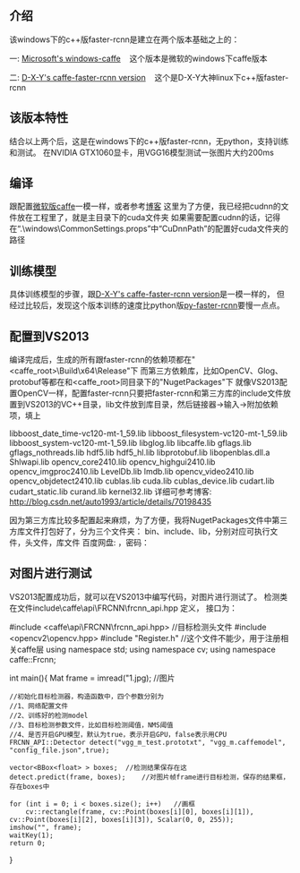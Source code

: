 ## 介绍
该windows下的c++版faster-rcnn是建立在两个版本基础之上的：

一: [Microsoft's windows-caffe](https://github.com/Microsoft/caffe) 
    这个版本是微软的windows下caffe版本
    
二: [D-X-Y's caffe-faster-rcnn version](https://github.com/D-X-Y/caffe-faster-rcnn/tree/dev) 
    这个是D-X-Y大神linux下c++版faster-rcnn
    
## 该版本特性
结合以上两个后，这是在windows下的c++版faster-rcnn，无python，支持训练和测试。 
在NVIDIA GTX1060显卡，用VGG16模型测试一张图片大约200ms

## 编译
跟配置[微软版caffe](https://github.com/Microsoft/caffe)一模一样，或者参考[博客](http://www.cnblogs.com/love6tao/p/5706830.html)
这里为了方便，我已经把cudnn的文件放在工程里了，就是主目录下的cuda文件夹
如果需要配置cudnn的话，记得在“.\windows\CommonSettings.props”中“CuDnnPath”的配置好cuda文件夹的路径

## 训练模型
具体训练模型的步骤，跟[D-X-Y's caffe-faster-rcnn version](https://github.com/D-X-Y/caffe-faster-rcnn/tree/dev)是一模一样的，
但经过比较后，发现这个版本训练的速度比python版[py-faster-rcnn](https://github.com/rbgirshick/py-faster-rcnn)要慢一点点。

## 配置到VS2013
编译完成后，生成的所有跟faster-rcnn的依赖项都在"<caffe_root>\Build\x64\Release\"下
而第三方依赖库，比如OpenCV、Glog、protobuf等都在和<caffe_root>同目录下的"NugetPackages\"下
就像VS2013配置OpenCV一样，配置faster-rcnn只要把faster-rcnn和第三方库的include文件放置到VS2013的VC++目录，lib文件放到库目录，然后链接器->输入->附加依赖项，填上

libboost_date_time-vc120-mt-1_59.lib
libboost_filesystem-vc120-mt-1_59.lib
libboost_system-vc120-mt-1_59.lib
libglog.lib
libcaffe.lib
gflags.lib
gflags_nothreads.lib
hdf5.lib
hdf5_hl.lib
libprotobuf.lib
libopenblas.dll.a
Shlwapi.lib
opencv_core2410.lib
opencv_highgui2410.lib
opencv_imgproc2410.lib
LevelDb.lib
lmdb.lib
opencv_video2410.lib
opencv_objdetect2410.lib
cublas.lib
cuda.lib
cublas_device.lib
cudart.lib
cudart_static.lib
curand.lib
kernel32.lib
详细可参考博客: http://blog.csdn.net/auto1993/article/details/70198435

因为第三方库比较多配置起来麻烦，为了方便，我将NugetPackages文件中第三方库文件打包好了，分为三个文件夹： bin、include、lib，分别对应可执行文件，头文件，库文件
百度网盘: ，密码：

## 对图片进行测试
VS2013配置成功后，就可以在VS2013中编写代码，对图片进行测试了。 检测类在文件<affe-master>include\caffe\api\FRCNN\frcnn_api.hpp 定义，
接口为：

#include <caffe\api\FRCNN\frcnn_api.hpp>  //目标检测头文件
#include <opencv2\opencv.hpp> 
#include "Register.h"           //这个文件不能少，用于注册相关caffe层
using namespace std;
using namespace cv;
using namespace caffe::Frcnn;

int main(){
	Mat frame = imread("1.jpg);  //图片

	//初始化目标检测器，构造函数中，四个参数分别为
	//1、网络配置文件
	//2、训练好的检测model
	//3、目标检测参数文件，比如目标检测阈值，NMS阈值
	//4、是否开启GPU模型，默认为true，表示开启GPU，false表示用CPU
	FRCNN_API::Detector detect("vgg_m_test.prototxt", "vgg_m.caffemodel", "config_file.json",true);
    
	vector<BBox<float> > boxes;  //检测结果保存在这
	detect.predict(frame, boxes);    //对图片帧frame进行目标检测，保存的结果框，存在boxes中

	for (int i = 0; i < boxes.size(); i++)   //画框
		cv::rectangle(frame, cv::Point(boxes[i][0], boxes[i][1]), cv::Point(boxes[i][2], boxes[i][3]), Scalar(0, 0, 255));
	imshow("", frame);
	waitKey(1);
	return 0;
}


